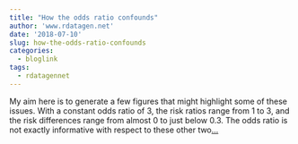 ```yaml
---
title: "How the odds ratio confounds"
author: 'www.rdatagen.net'
date: '2018-07-10'
slug: how-the-odds-ratio-confounds
categories:
  - bloglink
tags:
  - rdatagennet
---
```


My aim here is to generate a few figures that might highlight some of these issues. With a constant odds ratio of 3, the risk ratios range from 1 to 3, and the risk differences range from almost 0 to just below 0.3. The odds ratio is not exactly informative with respect to these other two[... <i class="fas fa-external-link-alt"></i>](https://www.rdatagen.net/post/log-odds/)

